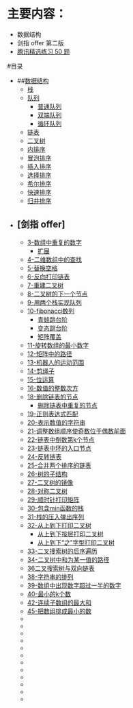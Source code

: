 ﻿# 主要内容：
- 数据结构
- 剑指 offer 第二版
- [腾讯精选练习 50 题](https://leetcode-cn.com/problemset/50/)
        
#目录
- ##[数据结构](https://github.com/jinbooooom/coding-for-interview/blob/master/Data%20structure/README.md)
    - [栈](https://github.com/jinbooooom/coding-for-interview/blob/master/Data%20structure/stack/stack.py)
    - [队列](https://github.com/jinbooooom/coding-for-interview/blob/master/Data%20structure/queue)
        - [普通队列](https://github.com/jinbooooom/coding-for-interview/blob/master/Data%20structure/queue/queue.py)
        - [双端队列](https://github.com/jinbooooom/coding-for-interview/blob/master/Data%20structure/queue/deque.py)
        - [循环队列](https://github.com/jinbooooom/coding-for-interview/blob/master/Data%20structure/queue/loopqueue.py)
    - [链表](https://github.com/jinbooooom/coding-for-interview/blob/master/Data%20structure/list/linkedList.py)
    - [二叉树](https://github.com/jinbooooom/coding-for-interview/tree/master/Data%20structure/tree/BinaryTree.py)
    - [内排序](https://github.com/jinbooooom/coding-for-interview/tree/master/Data%20structure/sort)
    - [冒泡排序](https://github.com/jinbooooom/coding-for-interview/blob/master/Data%20structure/sort/bubbleSort.py)
    - [插入排序](https://github.com/jinbooooom/coding-for-interview/blob/master/Data%20structure/sort/insertSort.py)
    - [选择排序](https://github.com/jinbooooom/coding-for-interview/blob/master/Data%20structure/sort/selectSort.py)
    - [希尔排序](https://github.com/jinbooooom/coding-for-interview/blob/master/Data%20structure/sort/shellSort.py)
    - [快速排序](https://github.com/jinbooooom/coding-for-interview/blob/master/Data%20structure/sort/quickSort.py)
    - [归并排序](https://github.com/jinbooooom/coding-for-interview/blob/master/Data%20structure/sort/mergeSort.py)
- ## [剑指 offer]
    - [3-数组中重复的数字](https://github.com/jinbooooom/coding-for-interview/blob/master/%E5%89%91%E6%8C%87offer/3-%E6%95%B0%E7%BB%84%E4%B8%AD%E9%87%8D%E5%A4%8D%E7%9A%84%E6%95%B0%E5%AD%97/duplication.py)
        - [扩展](https://github.com/jinbooooom/coding-for-interview/blob/master/%E5%89%91%E6%8C%87offer/3-%E6%95%B0%E7%BB%84%E4%B8%AD%E9%87%8D%E5%A4%8D%E7%9A%84%E6%95%B0%E5%AD%97/duplication2.py)
    - [4-二维数组中的查找](https://github.com/jinbooooom/coding-for-interview/blob/master/%E5%89%91%E6%8C%87offer/4-%E4%BA%8C%E7%BB%B4%E6%95%B0%E7%BB%84%E4%B8%AD%E7%9A%84%E6%9F%A5%E6%89%BE/find.py)
    - [5-替换空格](https://github.com/jinbooooom/coding-for-interview/blob/master/%E5%89%91%E6%8C%87offer/5-%E6%9B%BF%E6%8D%A2%E7%A9%BA%E6%A0%BC/replaceBlank.py)
    - [6-反向打印链表](https://github.com/jinbooooom/coding-for-interview/blob/master/%E5%89%91%E6%8C%87offer/6-%E5%8F%8D%E5%90%91%E6%89%93%E5%8D%B0%E9%93%BE%E8%A1%A8/6%20printListFromTailToHead.py)
    - [7-重建二叉树](https://github.com/jinbooooom/coding-for-interview/blob/master/%E5%89%91%E6%8C%87offer/7-%E9%87%8D%E5%BB%BA%E4%BA%8C%E5%8F%89%E6%A0%91/reConstructBinaryTree.py)
    - [8-二叉树的下一个节点](https://github.com/jinbooooom/coding-for-interview/blob/master/%E5%89%91%E6%8C%87offer/8-%E4%BA%8C%E5%8F%89%E6%A0%91%E7%9A%84%E4%B8%8B%E4%B8%80%E4%B8%AA%E8%8A%82%E7%82%B9/getNext.py)
    - [9-用两个栈实现队列](https://github.com/jinbooooom/coding-for-interview/blob/master/%E5%89%91%E6%8C%87offer/9-%E7%94%A8%E4%B8%A4%E4%B8%AA%E6%A0%88%E5%AE%9E%E7%8E%B0%E9%98%9F%E5%88%97/stack2queue.py)
    - [10-fibonacci数列](https://github.com/jinbooooom/coding-for-interview/blob/master/%E5%89%91%E6%8C%87offer/10-fibonacci%E6%95%B0%E5%88%97/fibonacci.py)
        - [青蛙跳台阶](https://github.com/jinbooooom/coding-for-interview/blob/master/%E5%89%91%E6%8C%87offer/10-fibonacci%E6%95%B0%E5%88%97/jumpFloor.py)
        - [变态跳台阶](https://github.com/jinbooooom/coding-for-interview/blob/master/%E5%89%91%E6%8C%87offer/10-fibonacci%E6%95%B0%E5%88%97/jumpFloor2.py)
        - [矩阵覆盖](https://github.com/jinbooooom/coding-for-interview/blob/master/%E5%89%91%E6%8C%87offer/10-fibonacci%E6%95%B0%E5%88%97/rectCover.py)
    - [11-旋转数组的最小数字](https://github.com/jinbooooom/coding-for-interview/blob/master/%E5%89%91%E6%8C%87offer/11-%E6%97%8B%E8%BD%AC%E6%95%B0%E7%BB%84%E7%9A%84%E6%9C%80%E5%B0%8F%E6%95%B0%E5%AD%97/minOfRotatingArray.py)
    - [12-矩阵中的路径](https://github.com/jinbooooom/coding-for-interview/blob/master/%E5%89%91%E6%8C%87offer/12-%E7%9F%A9%E9%98%B5%E4%B8%AD%E7%9A%84%E8%B7%AF%E5%BE%84/12%20hasPath.py)
    - [13-机器人的运动范围](https://github.com/jinbooooom/coding-for-interview/blob/master/%E5%89%91%E6%8C%87offer/13-%E6%9C%BA%E5%99%A8%E4%BA%BA%E7%9A%84%E8%BF%90%E5%8A%A8%E8%8C%83%E5%9B%B4/movingCount.py)
    - [14-剪绳子](https://github.com/jinbooooom/coding-for-interview/blob/master/%E5%89%91%E6%8C%87offer/14-%E5%89%AA%E7%BB%B3%E5%AD%90/maxCut.py)
    - [15-位运算](https://github.com/jinbooooom/coding-for-interview/blob/master/%E5%89%91%E6%8C%87offer/15-%E4%BD%8D%E8%BF%90%E7%AE%97/numberOf1.py)
    - [16-数值的整数次方](https://github.com/jinbooooom/coding-for-interview/blob/master/%E5%89%91%E6%8C%87offer/16-%E6%95%B0%E5%80%BC%E7%9A%84%E6%95%B4%E6%95%B0%E6%AC%A1%E6%96%B9/Power.py)
    - [18-删除链表的节点](https://github.com/jinbooooom/coding-for-interview/blob/master/%E5%89%91%E6%8C%87offer/18-%E5%88%A0%E9%99%A4%E9%93%BE%E8%A1%A8%E7%9A%84%E8%8A%82%E7%82%B9/deleteNode.py)
        - [删除链表中重复的节点](https://github.com/jinbooooom/coding-for-interview/blob/master/%E5%89%91%E6%8C%87offer/18-%E5%88%A0%E9%99%A4%E9%93%BE%E8%A1%A8%E7%9A%84%E8%8A%82%E7%82%B9/deleteduplication.py)
    - [19-正则表达式匹配](https://github.com/jinbooooom/coding-for-interview/blob/master/%E5%89%91%E6%8C%87offer/19-%E6%AD%A3%E5%88%99%E8%A1%A8%E8%BE%BE%E5%BC%8F%E5%8C%B9%E9%85%8D/match.py)
    - [20-表示数值的字符串](https://github.com/jinbooooom/coding-for-interview/blob/master/%E5%89%91%E6%8C%87offer/20-%E8%A1%A8%E7%A4%BA%E6%95%B0%E5%80%BC%E7%9A%84%E5%AD%97%E7%AC%A6%E4%B8%B2/isNumeric.py)
    - [21-调整数组顺序使奇数位于偶数前面](https://github.com/jinbooooom/coding-for-interview/blob/master/%E5%89%91%E6%8C%87offer/21-%E8%B0%83%E6%95%B4%E6%95%B0%E7%BB%84%E9%A1%BA%E5%BA%8F%E4%BD%BF%E5%A5%87%E6%95%B0%E4%BD%8D%E4%BA%8E%E5%81%B6%E6%95%B0%E5%89%8D%E9%9D%A2/reOrderArray.py)
    - [22-链表中倒数第k个节点](https://github.com/jinbooooom/coding-for-interview/blob/master/%E5%89%91%E6%8C%87offer/22-%E9%93%BE%E8%A1%A8%E4%B8%AD%E5%80%92%E6%95%B0%E7%AC%ACk%E4%B8%AA%E8%8A%82%E7%82%B9/findKthToTail.py)
    - [23-链表中环的入口节点](https://github.com/jinbooooom/coding-for-interview/blob/master/%E5%89%91%E6%8C%87offer/23-%E9%93%BE%E8%A1%A8%E4%B8%AD%E7%8E%AF%E7%9A%84%E5%85%A5%E5%8F%A3%E8%8A%82%E7%82%B9/entryNodeOfLoop.py)
    - [24-反转链表](https://github.com/jinbooooom/coding-for-interview/blob/master/%E5%89%91%E6%8C%87offer/24-%E5%8F%8D%E8%BD%AC%E9%93%BE%E8%A1%A8/reverseList.py)
    - [25-合并两个排序的链表](https://github.com/jinbooooom/coding-for-interview/blob/master/%E5%89%91%E6%8C%87offer/25-%E5%90%88%E5%B9%B6%E4%B8%A4%E4%B8%AA%E6%8E%92%E5%BA%8F%E7%9A%84%E9%93%BE%E8%A1%A8/merge.py)
    - [26-树的子结构](https://github.com/jinbooooom/coding-for-interview/blob/master/%E5%89%91%E6%8C%87offer/26-%E6%A0%91%E7%9A%84%E5%AD%90%E7%BB%93%E6%9E%84/hasSubTree.py)
    - [27-二叉树的镜像](https://github.com/jinbooooom/coding-for-interview/blob/master/%E5%89%91%E6%8C%87offer/27-%E4%BA%8C%E5%8F%89%E6%A0%91%E7%9A%84%E9%95%9C%E5%83%8F/mirror.py)
    - [28-对称二叉树](https://github.com/jinbooooom/coding-for-interview/blob/master/%E5%89%91%E6%8C%87offer/28-%E5%AF%B9%E7%A7%B0%E4%BA%8C%E5%8F%89%E6%A0%91/isSymmetrical.py)
    - [29-顺时针打印矩阵](https://github.com/jinbooooom/coding-for-interview/blob/master/%E5%89%91%E6%8C%87offer/29-%E9%A1%BA%E6%97%B6%E9%92%88%E6%89%93%E5%8D%B0%E7%9F%A9%E9%98%B5/printMatrixClockWisely.py)
    - [30-包含min函数的栈](https://github.com/jinbooooom/coding-for-interview/blob/master/%E5%89%91%E6%8C%87offer/30-%E5%8C%85%E5%90%ABmin%E5%87%BD%E6%95%B0%E7%9A%84%E6%A0%88/min.py)
    - [31-栈的压入弹出序列](https://github.com/jinbooooom/coding-for-interview/blob/master/%E5%89%91%E6%8C%87offer/31-%E6%A0%88%E7%9A%84%E5%8E%8B%E5%85%A5%E5%BC%B9%E5%87%BA%E5%BA%8F%E5%88%97/isPopOrder.py)
    - [32-从上到下打印二叉树](https://github.com/jinbooooom/coding-for-interview/blob/master/%E5%89%91%E6%8C%87offer/32-%E4%BB%8E%E4%B8%8A%E5%88%B0%E4%B8%8B%E6%89%93%E5%8D%B0%E4%BA%8C%E5%8F%89%E6%A0%91/printFormTopToBottom.py)
        - [从上到下按层打印二叉树](https://github.com/jinbooooom/coding-for-interview/blob/master/%E5%89%91%E6%8C%87offer/32-%E4%BB%8E%E4%B8%8A%E5%88%B0%E4%B8%8B%E6%89%93%E5%8D%B0%E4%BA%8C%E5%8F%89%E6%A0%91/printManyLines.py)
        - [从上到下“之”字型打印二叉树](https://github.com/jinbooooom/coding-for-interview/blob/master/%E5%89%91%E6%8C%87offer/32-%E4%BB%8E%E4%B8%8A%E5%88%B0%E4%B8%8B%E6%89%93%E5%8D%B0%E4%BA%8C%E5%8F%89%E6%A0%91/printZHI.py)
    - [33-二叉搜索树的后序遍历](https://github.com/jinbooooom/coding-for-interview/blob/master/%E5%89%91%E6%8C%87offer/33-%E4%BA%8C%E5%8F%89%E6%90%9C%E7%B4%A2%E6%A0%91%E7%9A%84%E5%90%8E%E5%BA%8F%E9%81%8D%E5%8E%86/verifySquenceOfBST.py)
    - [34-二叉树中和为某一值的路径](https://github.com/jinbooooom/coding-for-interview/blob/master/%E5%89%91%E6%8C%87offer/34-%E4%BA%8C%E5%8F%89%E6%A0%91%E4%B8%AD%E5%92%8C%E4%B8%BA%E6%9F%90%E4%B8%80%E5%80%BC%E7%9A%84%E8%B7%AF%E5%BE%84/findPath.py)
    - [36二叉搜索树与双向链表](https://github.com/jinbooooom/coding-for-interview/blob/master/%E5%89%91%E6%8C%87offer/36%E4%BA%8C%E5%8F%89%E6%90%9C%E7%B4%A2%E6%A0%91%E4%B8%8E%E5%8F%8C%E5%90%91%E9%93%BE%E8%A1%A8/convert.py)
    - [38-字符串的排列](https://github.com/jinbooooom/coding-for-interview/blob/master/%E5%89%91%E6%8C%87offer/38-%E5%AD%97%E7%AC%A6%E4%B8%B2%E7%9A%84%E6%8E%92%E5%88%97/pailie.py)
    - [39-数组中出现数字超过一半的数字](https://github.com/jinbooooom/coding-for-interview/blob/master/%E5%89%91%E6%8C%87offer/39-%E6%95%B0%E7%BB%84%E4%B8%AD%E5%87%BA%E7%8E%B0%E6%95%B0%E5%AD%97%E8%B6%85%E8%BF%87%E4%B8%80%E5%8D%8A%E7%9A%84%E6%95%B0%E5%AD%97/MoreThanHalfNum_Solution.py)
    - [40-最小的k个数](https://github.com/jinbooooom/coding-for-interview/blob/master/%E5%89%91%E6%8C%87offer/40-%E6%9C%80%E5%B0%8F%E7%9A%84k%E4%B8%AA%E6%95%B0/GetLeastNumbers_Solution.py)
    - [42-连续子数组的最大和](https://github.com/jinbooooom/coding-for-interview/blob/master/%E5%89%91%E6%8C%87offer/42-%E8%BF%9E%E7%BB%AD%E5%AD%90%E6%95%B0%E7%BB%84%E7%9A%84%E6%9C%80%E5%A4%A7%E5%92%8C/FindGreatestSumOfSubArray.py)
    - [45-把数组排成最小的数](https://github.com/jinbooooom/coding-for-interview/blob/master/%E5%89%91%E6%8C%87offer/45-%E6%8A%8A%E6%95%B0%E7%BB%84%E6%8E%92%E6%88%90%E6%9C%80%E5%B0%8F%E7%9A%84%E6%95%B0/PrintMinNumber.py)
    - []()
    - []()
    - []()
    - []()
    - []()
    - []()
    - []()
    - []()
    - []()
    - []()
    - []()
    - []()
    